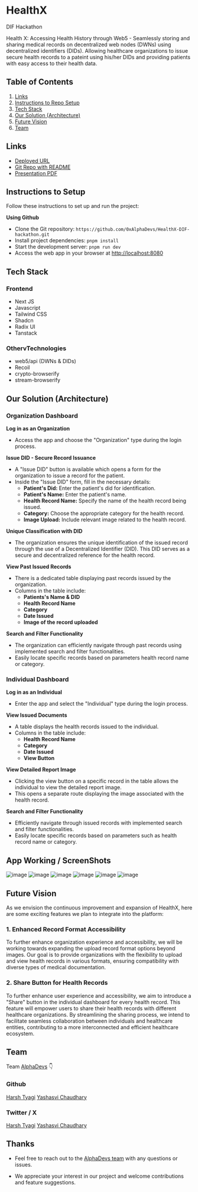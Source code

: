 # HealthX

DIF Hackathon

Health X: Accessing Health History through Web5 - Seamlessly storing and sharing medical records on decentralized web nodes (DWNs) using decentralized identifiers (DIDs). Allowing healthcare organizations to issue secure health records to a pateint using his/her DIDs and providing patients with easy access to their health data.

## Table of Contents

1. [Links](#links)
2. [Instructions to Repo Setup](#instructions-to-repo-setup)
3. [Tech Stack](#tech-stack)
4. [Our Solution (Architecture)](#our-solution-architecture)
5. [Future Vision](#future-vision)
6. [Team](#team)

## Links

- [Deployed URL]()
- [Git Repo with README](https://github.com/0xAlphaDevs/HealthX-DIF-hackathon)
- [Presentation PDF]()

## Instructions to Setup

Follow these instructions to set up and run the project:

**Using Github**

- Clone the Git repository: `https://github.com/0xAlphaDevs/HealthX-DIF-hackathon.git`
- Install project dependencies: `pnpm install`
- Start the development server: `pnpm run dev`
- Access the web app in your browser at [http://localhost:8080](http://localhost:8080)

## Tech Stack

### Frontend

- Next JS
- Javascript
- Tailwind CSS
- Shadcn
- Radix UI
- Tanstack

### OthervTechnologies

- web5/api (DWNs & DIDs)
- Recoil
- crypto-browserify
- stream-browserify

## Our Solution (Architecture)

### Organization Dashboard

**Log in as an Organization**

- Access the app and choose the "Organization" type during the login process.

**Issue DID - Secure Record Issuance**

- A "Issue DID" button is available which opens a form for the organization to issue a record for the patient.
- Inside the "Issue DID" form, fill in the necessary details:
  - **Patient's Did:** Enter the patient's did for identification.
  - **Patient's Name:** Enter the patient's name.
  - **Health Record Name:** Specify the name of the health record being issued.
  - **Category:** Choose the appropriate category for the health record.
  - **Image Upload:** Include relevant image related to the health record.

**Unique Classification with DID**

- The organization ensures the unique identification of the issued record through the use of a Decentralized Identifier (DID). This DID serves as a secure and decentralized reference for the health record.

**View Past Issued Records**

- There is a dedicated table displaying past records issued by the organization.
- Columns in the table include:
  - **Patients's Name & DID**
  - **Health Record Name**
  - **Category**
  - **Date Issued**
  - **Image of the record uploaded**

**Search and Filter Functionality**

- The organization can efficiently navigate through past records using implemented search and filter functionalities.
- Easily locate specific records based on parameters health record name or category.

### Individual Dashboard

**Log in as an Individual**

- Enter the app and select the "Individual" type during the login process.

**View Issued Documents**

- A table displays the health records issued to the individual.
- Columns in the table include:
  - **Health Record Name**
  - **Category**
  - **Date Issued**
  - **View Button**

**View Detailed Report Image**

- Clicking the view button on a specific record in the table allows the individual to view the detailed report image.
- This opens a separate route displaying the image associated with the health record.

**Search and Filter Functionality**

- Efficiently navigate through issued records with implemented search and filter functionalities.
- Easily locate specific records based on parameters such as health record name or category.

## App Working / ScreenShots

![image]()
![image]()
![image]()
![image]()
![image]()
![image]()

## Future Vision

As we envision the continuous improvement and expansion of HealthX, here are some exciting features we plan to integrate into the platform:

### 1. Enhanced Record Format Accessibility

To further enhance organization experience and accessibility, we will be working towards expanding the upload record format options beyond images. Our goal is to provide organizations with the flexibility to upload and view health records in various formats, ensuring compatibility with diverse types of medical documentation.

### 2. Share Button for Health Records

To further enhance user experience and accessibility, we aim to introduce a "Share" button in the individual dashboard for every health record. This feature will empower users to share their health records with different healthcare organizations. By streamlining the sharing process, we intend to facilitate seamless collaboration between individuals and healthcare entities, contributing to a more interconnected and efficient healthcare ecosystem.

## Team

Team [AlphaDevs](https://alphadevs.dev) 👇

### Github

[Harsh Tyagi](https://github.com/mr-harshtyagi)
[Yashasvi Chaudhary](https://github.com/0xyshv)

### Twitter / X

[Harsh Tyagi](https://twitter.com/mr_harshtyagi)
[Yashasvi Chaudhary](https://twitter.com/0xyshv)

## Thanks

- Feel free to reach out to the [AlphaDevs team](https://alphadevs.dev) with any questions or issues.

- We appreciate your interest in our project and welcome contributions and feature suggestions.
